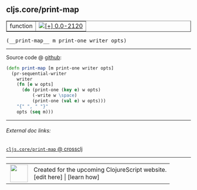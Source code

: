 ## cljs.core/print-map



 <table border="1">
<tr>
<td>function</td>
<td><a href="https://github.com/cljsinfo/cljs-api-docs/tree/0.0-2120"><img valign="middle" alt="[+] 0.0-2120" title="Added in 0.0-2120" src="https://img.shields.io/badge/+-0.0--2120-lightgrey.svg"></a> </td>
</tr>
</table>


 <samp>
(__print-map__ m print-one writer opts)<br>
</samp>

---







Source code @ [github](https://github.com/clojure/clojurescript/blob/r3165/src/cljs/cljs/core.cljs#L8636-L8644):

```clj
(defn print-map [m print-one writer opts]
  (pr-sequential-writer
    writer
    (fn [e w opts]
      (do (print-one (key e) w opts)
          (-write w \space)
          (print-one (val e) w opts)))
    "{" ", " "}"
    opts (seq m)))
```

<!--
Repo - tag - source tree - lines:

 <pre>
clojurescript @ r3165
└── src
    └── cljs
        └── cljs
            └── <ins>[core.cljs:8636-8644](https://github.com/clojure/clojurescript/blob/r3165/src/cljs/cljs/core.cljs#L8636-L8644)</ins>
</pre>

-->

---



###### External doc links:

[`cljs.core/print-map` @ crossclj](http://crossclj.info/fun/cljs.core.cljs/print-map.html)<br>

---

 <table>
<tr><td>
<img valign="middle" align="right" width="48px" src="http://i.imgur.com/Hi20huC.png">
</td><td>
Created for the upcoming ClojureScript website.<br>
[edit here] | [learn how]
</td></tr></table>

[edit here]:https://github.com/cljsinfo/cljs-api-docs/blob/master/cljsdoc/cljs.core_print-map.cljsdoc
[learn how]:https://github.com/cljsinfo/cljs-api-docs/wiki/cljsdoc-files

<!--

This information was too distracting to show to readers, but I'll leave it
commented here since it is helpful to:

- pretty-print the data used to generate this document
- and show how to retrieve that data



The API data for this symbol:

```clj
{:ns "cljs.core",
 :name "print-map",
 :type "function",
 :signature ["[m print-one writer opts]"],
 :source {:code "(defn print-map [m print-one writer opts]\n  (pr-sequential-writer\n    writer\n    (fn [e w opts]\n      (do (print-one (key e) w opts)\n          (-write w \\space)\n          (print-one (val e) w opts)))\n    \"{\" \", \" \"}\"\n    opts (seq m)))",
          :title "Source code",
          :repo "clojurescript",
          :tag "r3165",
          :filename "src/cljs/cljs/core.cljs",
          :lines [8636 8644]},
 :full-name "cljs.core/print-map",
 :full-name-encode "cljs.core_print-map",
 :history [["+" "0.0-2120"]]}

```

Retrieve the API data for this symbol:

```clj
;; from Clojure REPL
(require '[clojure.edn :as edn])
(-> (slurp "https://raw.githubusercontent.com/cljsinfo/cljs-api-docs/catalog/cljs-api.edn")
    (edn/read-string)
    (get-in [:symbols "cljs.core/print-map"]))
```

-->
